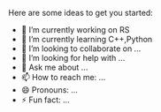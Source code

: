 
Here are some ideas to get you started:

- 🔭 I’m currently working on RS
- 🌱 I’m currently learning C++,Python
- 👯 I’m looking to collaborate on ...
- 🤔 I’m looking for help with ...
- 💬 Ask me about ...
- 📫 How to reach me: ...
- 😄 Pronouns: ...
- ⚡ Fun fact: ...

